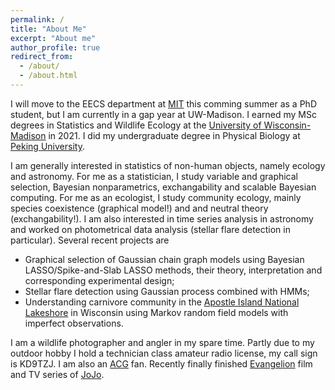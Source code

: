 ```yaml
---
permalink: /
title: "About Me"
excerpt: "About me"
author_profile: true
redirect_from:
  - /about/
  - /about.html
---
```


I will move to the EECS department at [MIT](https://web.mit.edu/) this comming summer as a PhD student, but I am currently in a gap year at UW-Madison. I earned my MSc degrees in Statistics and Wildlife Ecology at the [University of Wisconsin-Madison](https://www.wisc.edu/) in 2021. I did my undergraduate degree in Physical Biology at [Peking University](http://english.pku.edu.cn). 

I am generally interested in statistics of non-human objects, namely ecology and astronomy. For me as a statistician, I study variable and graphical selection, Bayesian nonparametrics, exchangability and scalable Bayesian computing. For me as an ecologist, I study community ecology, mainly species coexistence (graphical model!) and and neutral theory (exchangability!). I am also interested in time series analysis in astronomy and worked on photometrical data analysis (stellar flare detection in particular). Several recent projects are 

- Graphical selection of Gaussian chain graph models using Bayesian LASSO/Spike-and-Slab LASSO methods, their theory, interpretation and corresponding experimental design; 
- Stellar flare detection using Gaussian process combined with HMMs; 
- Understanding carnivore community in the [Apostle Island National Lakeshore](https://www.google.com/maps/place/Apostle+Islands/@47.0153533,-90.8540994,11z/data=!3m1!4b1!4m5!3m4!1s0x52a8f887c4797d43:0x8009ed773211222d!8m2!3d47.0027301!4d-90.6908353) in Wisconsin using Markov random field models with imperfect observations.



I am a wildlife photographer and angler in my spare time. Partly due to my outdoor hobby I hold a technician class amateur radio license, my call sign is KD9TZJ. I am also an [ACG](https://en.wikipedia.org/wiki/ACG_(subculture)) fan. Recently finally finished [Evangelion](https://en.wikipedia.org/wiki/Neon_Genesis_Evangelion) film and TV series of [JoJo](https://en.wikipedia.org/wiki/JoJo%27s_Bizarre_Adventure). 

